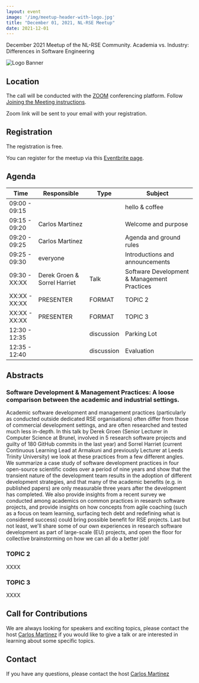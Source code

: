 ```yaml
---
layout: event
image: '/img/meetup-header-with-logo.jpg'
title: "December 01, 2021, NL-RSE Meetup"
date: 2021-12-01
---
```


December 2021 Meetup of the NL-RSE Community. Academia vs. Industry: Differences in Software Engineering 
<!--break-->
![Logo Banner](/img/meetups/logo-banner.jpg)

## Location
The call will be conducted with the [ZOOM](https://zoom.us) conferencing platform. Follow [Joining the Meeting instructions](https://support.zoom.us/hc/en-us/articles/201362193-Joining-a-Meeting).

Zoom link will be sent to your email with your registration.

## Registration
The registration is free.

You can register for the meetup via this [Eventbrite page](https://www.eventbrite.co.uk/e/nl-rse-meetup-december-1-2021-tickets-195099246097).

## Agenda

| Time | Responsible | Type | Subject |
| --- | ------------ | ---- | ------- |
| 09:00 - 09:15 | | | hello & coffee |
| 09:15 - 09:20	| Carlos Martinez | | Welcome and purpose |
| 09:20 - 09:25	| Carlos Martinez | | Agenda and ground rules |
| 09:25 - 09:30	| everyone | | Introductions and announcements |
| 09:30 - XX:XX	| Derek Groen & Sorrel Harriet | Talk | Software Development & Management Practices |
| XX:XX - XX:XX	| PRESENTER | FORMAT | TOPIC 2 |
| XX:XX - XX:XX	| PRESENTER | FORMAT | TOPIC 3 |
| 12:30 - 12:35 | | discussion | Parking Lot |
| 12:35 - 12:40 | | discussion | Evaluation |

## Abstracts

### Software Development & Management Practices: A loose comparison between the academic and industrial settings.

Academic software development and management practices (particularly as conducted outside dedicated RSE organisations) often differ from those of commercial development settings, and are often researched and tested much less in-depth. In this talk by Derek Groen (Senior Lecturer in Computer Science at Brunel, involved in 5 research software projects and guilty of 180 GitHub commits in the last year) and Sorrel Harriet (current Continuous Learning Lead at Armakuni and previously Lecturer at Leeds Trinity University) we look at these practices from a few different angles. We summarize a case study of software development practices in four open-source scientific codes over a period of nine years and show that the transient nature of the development team results in the adoption of different development strategies, and that many of the academic benefits (e.g. in published papers) are only measurable three years after the development has completed. We also provide insights from a recent survey we conducted among academics on common practices in research software projects, and provide insights on how concepts from agile coaching (such as a focus on team learning, surfacing tech debt and redefining what is considered success) could bring possible benefit for RSE projects. Last but not least, we'll share some of our own experiences in research software development as part of large-scale (EU) projects, and open the floor for collective brainstorming on how we can all do a better job!


### TOPIC 2

XXXX

### TOPIC 3

XXXX

## Call for Contributions
We are always looking for speakers and exciting topics, please contact the host [Carlos Martinez](mailto:c.martinez@esciencecenter.nl) if you would like to give a talk or are interested in learning about some specific topics.

## Contact
If you have any questions, please contact the host [Carlos Martinez](mailto:c.martinez@esciencecenter.nl)
